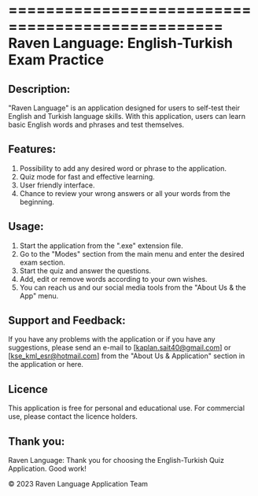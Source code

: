 =================================================
Raven Language: English-Turkish Exam Practice
=================================================

Description:
----------
"Raven Language" is an application designed for users to self-test their English and Turkish language skills. With this application, users can learn basic English words and phrases and test themselves.

Features:
-----------
1. Possibility to add any desired word or phrase to the application.
2. Quiz mode for fast and effective learning.
3. User friendly interface.
4. Chance to review your wrong answers or all your words from the beginning.

Usage:
---------
1. Start the application from the ".exe" extension file.
2. Go to the "Modes" section from the main menu and enter the desired exam section.
3. Start the quiz and answer the questions.
4. Add, edit or remove words according to your own wishes.
5. You can reach us and our social media tools from the "About Us & the App" menu.

Support and Feedback:
------------------------
If you have any problems with the application or if you have any suggestions, please send an e-mail to [kaplan.sait40@gmail.com] or [kse_kml_esr@hotmail.com] from the "About Us & Application" section in the application or here.

Licence
-------
This application is free for personal and educational use. For commercial use, please contact the licence holders.

Thank you:
-------------
Raven Language: Thank you for choosing the English-Turkish Quiz Application. Good work!

© 2023 Raven Language Application Team
